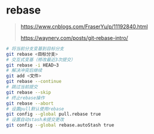# rebase

> <https://www.cnblogs.com/FraserYu/p/11192840.html>
>
> <https://waynerv.com/posts/git-rebase-intro/>

```bash
# 将当前分支变基到目标分支
git rebase <目标分支>
# 交互式变基（修改最近3次提交）
git rebase -i HEAD~3
# 解决冲突后继续
git add <文件>
git rebase --continue
# 跳过当前提交
git rebase --skip
# 终止rebase操作
git rebase --abort
# 设置pull默认使用rebase
git config --global pull.rebase true
# 设置自动stash未提交更改
git config --global rebase.autoStash true
```
